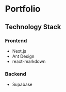 # Portfolio

## Technology Stack

### Frontend

- Next.js
- Ant Design
- react-markdown

### Backend

- Supabase

